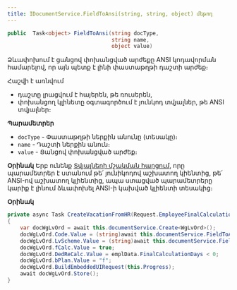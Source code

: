 ```yaml
---
title: IDocumentService.FieldToAnsi(string, string, object) մեթոդ
---
```


```c#
public  Task<object> FieldToAnsi(string docType, 
                                 string name, 
                                 object value)
```

<!-- Վերադարձնում է փաստաթղթի դաշտի արժեքը՝ձևափոխված համապատասխան լեզվի ANSI կոդավորման։ -->
Ձևափոխում է ցանցով փոխանցված արժեքը ANSI կոդավորման համարելով, որ այն պետք է լինի փաստաթղթի դաշտի արժեք։  

Հաշվի է առնվում  
- դաշտը լրացվում է հայերեն, թե ռուսերեն,
- փոխանցող կլինետը օգտագործում է յունկոդ տվյալներ, թե ANSI տվյալներ։

**Պարամետրեր**

* `docType` - Փաստաթղթի ներքին անունը (տեսակը)։  
* `name` - Դաշտի ներքին անուն։
* `value` - Ցանցով փոխանցված արժեք։

**Օրինակ**
Երբ ունենք [Տվյալների մշակման հարցում](../../definitions/dpr.md), որը պարամետրեր է ստանում թե՛ յունիկոդով աշխատող կիենտից, թե՛ ANSI-ով աշխատող կլիենտից, ապա ստացված պարամետրերը կարիք է լինում ձևափոխել ANSI-ի կախված կլիենտի տեսակից։

<!-- CreateFinalCalculationsForSelectedRows DPR-ի մեջ  -->
**Օրինակ**
```c#
private async Task CreateVacationFromHR(Request.EmployeeFinalCalculation emplData, Request request)
{
    var docWgLvOrd = await this.documentService.Create<WgLvOrd>();
    docWgLvOrd.Code.Value = (string)await this.documentService.FieldToAnsi(nameof(WgLvOrd), nameof(WgLvOrd.Code), emplData.EmployeeNumber);
    docWgLvOrd.LvScheme.Value = (string)await this.documentService.FieldToAnsi(nameof(WgLvOrd), nameof(WgLvOrd.LvScheme), request.LeaveScheme);
    docWgLvOrd.fCalc.Value = true;
    docWgLvOrd.DedReCalc.Value = emplData.FinalCalculationDays < 0;
    docWgLvOrd.bPlan.Value = "f";
    docWgLvOrd.BuildEmbeddedUIRequest(this.Progress);
    await docWgLvOrd.Store();
}
```
